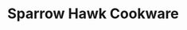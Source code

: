---
title: "Sparrow Hawk Cookware"
url: /colorado-springs/sparrow-hawk-cookware/
shop: houseware
---